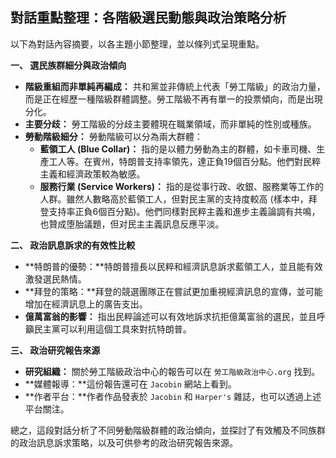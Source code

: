 ## 對話重點整理：各階級選民動態與政治策略分析

以下為對話內容摘要，以各主題小節整理，並以條列式呈現重點。

**一、 選民族群細分與政治傾向**

*   **階級重組而非單純再編成：** 共和黨並非傳統上代表「勞工階級」的政治力量，而是正在經歷一種階級群體調整。勞工階級不再有單一的投票傾向，而是出現分化。
*   **主要分歧：** 勞工階級的分歧主要體現在職業領域，而非單純的性別或種族。
*   **勞動階級細分：** 勞動階級可以分為兩大群體：
    *   **藍領工人 (Blue Collar)：** 指的是以體力勞動為主的群體，如卡車司機、生產工人等。在賓州，特朗普支持率領先，達正負19個百分點。他們對民粹主義和經濟政策較為敏感。
    *   **服務行業 (Service Workers)：** 指的是從事行政、收銀、服務業等工作的人群。雖然人數略高於藍領工人，但對民主黨的支持度較高 (樣本中，拜登支持率正負6個百分點)。他們同樣對民粹主義和進步主義論調有共鳴，也贊成堕胎議題，但对民主主義訊息反應平淡。

**二、 政治訊息訴求的有效性比較**

*   **特朗普的優勢：**特朗普擅長以民粹和經濟訊息訴求藍領工人，並且能有效激發選民熱情。
*   **拜登的策略：**拜登的競選團隊正在嘗試更加重視經濟訊息的宣傳，並可能增加在經濟訊息上的廣告支出。
*   **億萬富翁的影響：** 指出民粹論述可以有效地訴求抗拒億萬富翁的選民，並且呼籲民主黨可以利用這個工具來對抗特朗普。

**三、 政治研究報告來源**

*   **研究組織：** 關於勞工階級政治中心的報告可以在 `勞工階級政治中心.org` 找到。
*   **媒體報導：**這份報告還可在 `Jacobin` 網站上看到。
*   **作者平台：**作者作品發表於 `Jacobin` 和 `Harper's` 雜誌，也可以透過上述平台關注。

總之，這段對話分析了不同勞動階級群體的政治傾向，並探討了有效觸及不同族群的政治訊息訴求策略，以及可供參考的政治研究報告來源。